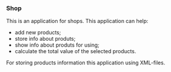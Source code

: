 ### Shop
This is an application for shops.
This application can help:
- add new products;
- store info about produts;
- show info about produts for using; 
- calculate the total value of the selected products.

For storing products information this application using XML-files.
